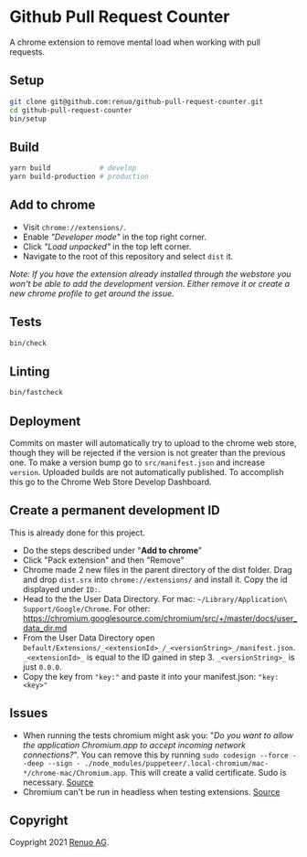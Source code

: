 # Github Pull Request Counter

A chrome extension to remove mental load when working with pull requests.

## Setup

```sh
git clone git@github.com:renuo/github-pull-request-counter.git
cd github-pull-request-counter
bin/setup
```

## Build
```sh
yarn build            # develop
yarn build-production # production
```

## Add to chrome
* Visit `chrome://extensions/`.
* Enable _"Developer mode"_ in the top right corner.
* Click _"Load unpacked"_ in the top left corner.
* Navigate to the root of this repository and select `dist` it.

_Note: If you have the extension already installed through the webstore you won't be able to add the development version. Either remove it or create a new chrome profile to get around the issue._

## Tests

```sh
bin/check
```

## Linting

```sh
bin/fastcheck
```

## Deployment
Commits on master will automatically try to upload to the chrome web store, though they will be rejected if the version is not greater than the previous one. To make a version bump go to `src/manifest.json` and increase `version`. Uploaded builds are not automatically published. To accomplish this go to the Chrome Web Store Develop Dashboard.

## Create a permanent development ID

This is already done for this project.

* Do the steps described under "**Add to chrome**"
* Click "Pack extension" and then "Remove"
* Chrome made 2 new files in the parent directory of the dist folder. Drag and drop `dist.srx` into `chrome://extensions/` and install it. Copy the id displayed under `ID:`.
* Head to the the User Data Directory. For mac: `~/Library/Application\ Support/Google/Chrome`. For other: https://chromium.googlesource.com/chromium/src/+/master/docs/user_data_dir.md
* From the User Data Directory open `Default/Extensions/_<extensionId>_/_<versionString>_/manifest.json`. `_<extensionId>_` is equal to the ID gained in step 3. `_<versionString>_` is just `0.0.0`.
* Copy the key from `"key:"` and paste it into your manifest.json: `"key: <key>"`

## Issues
* When running the tests chromium might ask you: "_Do you want to allow the application Chromium.app to accept incoming network connections?_". You can remove this by running `sudo codesign --force --deep --sign - ./node_modules/puppeteer/.local-chromium/mac-*/chrome-mac/Chromium.app`. This will create a valid certificate. Sudo is necessary. [Source](https://github.com/puppeteer/puppeteer/issues/4752)
* Chromium can't be run in headless when testing extensions. [Source](https://github.com/puppeteer/puppeteer/issues/659)

## Copyright

Coypright 2021 [Renuo AG](https://www.renuo.ch/).


